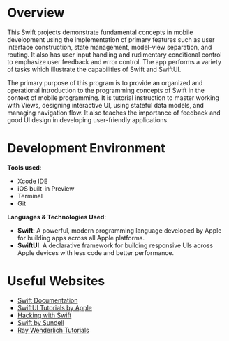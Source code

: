 # Overview

This Swift projects demonstrate fundamental concepts in mobile development using the implementation of primary features such as user interface construction, state management, model-view separation, and routing.
It also has user input handling and rudimentary conditional control to emphasize user feedback and error control.
The app performs a variety of tasks which illustrate the capabilities of Swift and SwiftUI.

The primary purpose of this program is to provide an organized and operational introduction to the programming concepts of Swift in the context of mobile programming.
It is tutorial instruction to master working with Views, designing interactive UI, using stateful data models, and managing navigation flow.
It also teaches the importance of feedback and good UI design in developing user-friendly applications.

# Development Environment

**Tools used**:  
- Xcode IDE  
- iOS built-in Preview
- Terminal  
- Git

**Languages & Technologies Used**:
- **Swift**: A powerful, modern programming language developed by Apple for building apps across all Apple platforms.
- **SwiftUI**: A declarative framework for building responsive UIs across Apple devices with less code and better performance.

# Useful Websites

- [Swift Documentation](https://developer.apple.com/documentation/swift)  
- [SwiftUI Tutorials by Apple](https://developer.apple.com/tutorials/swiftui)  
- [Hacking with Swift](https://www.hackingwithswift.com)  
- [Swift by Sundell](https://www.swiftbysundell.com)  
- [Ray Wenderlich Tutorials](https://www.raywenderlich.com/ios/paths)
